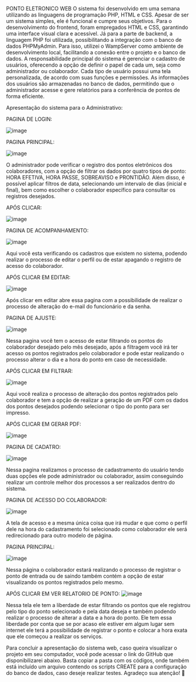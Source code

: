 PONTO ELETRONICO WEB
   O sistema foi desenvolvido em uma semana utilizando as linguagens de programação PHP, HTML e CSS. Apesar de ser um sistema simples, ele é funcional e cumpre seus objetivos. Para o desenvolvimento do frontend, foram empregados HTML e CSS, garantindo uma interface visual clara e acessível. Já para a parte de backend, a linguagem PHP foi utilizada, possibilitando a integração com o banco de dados PHPMyAdmin. Para isso, utilizei o WampServer como ambiente de desenvolvimento local, facilitando a conexão entre o projeto e o banco de dados.
  A responsabilidade principal do sistema é gerenciar o cadastro de usuários, oferecendo a opção de definir o papel de cada um, seja como administrador ou colaborador. Cada tipo de usuário possui uma tela personalizada, de acordo com suas funções e permissões. As informações dos usuários são armazenadas no banco de dados, permitindo que o administrador acesse e gere relatórios para a conferência de pontos de forma eficiente.  

Apresentação do sistema para o Administrativo:

PAGINA DE LOGIN:

 ![image](https://github.com/user-attachments/assets/c36b3774-fb6c-4ea2-9267-e70bcebff368)


PAGINA PRINCIPAL:

![image](https://github.com/user-attachments/assets/75e6b6c6-d77e-4057-9273-1f90712d0aff)
 
O administrador pode verificar o registro dos pontos eletrônicos dos colaboradores, com a opção de filtrar os dados por quatro tipos de ponto: HORA EFETIVA, HORA PASSE, SOBREAVISO e PRONTIDÃO. Além disso, é possível aplicar filtros de data, selecionando um intervalo de dias (inicial e final), bem como escolher o colaborador específico para consultar os registros desejados.

APÓS CLICAR:

![image](https://github.com/user-attachments/assets/b107a0e2-db4e-4e82-b6ed-4a7fca0deda6)

 
PAGINA DE ACOMPANHAMENTO:

![image](https://github.com/user-attachments/assets/09740467-ffe3-4a01-a06c-bfb4c1e0f89a)
 
Aqui você esta verificando os cadastros que existem no sistema, podendo realizar o processo de editar o perfil ou de estar apagando o registro de acesso do colaborador. 

APÓS CLICAR EM EDITAR: 

![image](https://github.com/user-attachments/assets/587033ee-f1fd-4245-922f-e2ef325f9ca2)
 
 Após clicar em editar abre essa pagina com a possibilidade de realizar o processo de alteração do e-mail do funcionário e da senha.


PAGINA DE AJUSTE:

![image](https://github.com/user-attachments/assets/b04981c0-2b7f-47e4-b7fe-3b39649dcb2f)

  Nessa pagina você tem o acesso de estar filtrando os pontos do colaborador desejado pelo mês desejado, após a filtragem você irá ter acesso os pontos registrados pelo colaborador e pode estar realizando o processo alterar o dia e a hora do ponto em caso de necessidade. 


APÓS CLICAR EM FILTRAR: 

![image](https://github.com/user-attachments/assets/a7b74495-0309-43dd-b54f-9ddc63ec0b9d)

 Aqui você realiza o processo de alteração dos pontos registrados pelo colaborador e tem a opção de realizar a geração de um PDF com os dados dos pontos desejados podendo selecionar o tipo do ponto para ser impresso.

APÓS CLICAR EM GERAR PDF:

![image](https://github.com/user-attachments/assets/8537ed51-217d-4c06-a58d-cb665eb2a811)

PAGINA DE CADATRO: 

![image](https://github.com/user-attachments/assets/6c197f4c-0b3f-44ca-ad4d-34eb565346c6)

  Nessa pagina realizamos o processo de cadastramento do usuário tendo duas opções ele pode administrador ou colaborador, assim conseguindo realizar um controle melhor dos processos a ser realizados dentro do sistema. 


PAGINA DE ACESSO DO COLABORADOR:

![image](https://github.com/user-attachments/assets/4caa54df-d39d-4f5e-a8e2-baca85b36f74)

 A tela de acesso e a mesma única coisa que irá mudar e que como o perfil dele na hora do cadastramento foi selecionado como colaborador ele será redirecionado para outro modelo de página.

PAGINA PRINCIPAL:

![image](https://github.com/user-attachments/assets/74fc7b11-5ed6-4f81-8b6f-4475019d7366)
 
 Nessa página o colaborador estará realizando o processo de registrar o ponto de entrada ou de saindo também contém a opção de estar visualizando os pontos registrados pelo mesmo.

APÓS CLICAR EM VER RELATORIO DE PONTO: 
![image](https://github.com/user-attachments/assets/fbf99ce3-78d6-4878-8434-7c7ce9571e7b)

  Nessa tela ele tem a liberdade de estar filtrando os pontos que ele registrou pelo tipo do ponto selecionado e pela data deseja e também podendo realizar o processo de alterar a data e a hora do ponto. Ele tem essa liberdade por conta que se por acaso ele estiver em algum lugar sem internet ele terá a possibilidade de registrar o ponto e colocar a hora exata que ele começou a realizar os serviços.

Para concluir a apresentação do sistema web, caso queira visualizar o projeto em seu computador, você pode acessar o link do GitHub que disponibilizarei abaixo. Basta copiar a pasta com os códigos, onde também está incluído um arquivo contendo os scripts CREATE para a configuração do banco de dados, caso deseje realizar testes.
Agradeço sua atenção! 🚀



